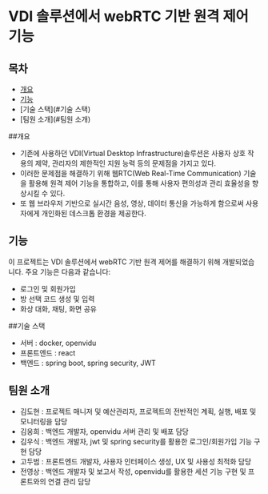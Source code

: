 # VDI 솔루션에서 webRTC 기반 원격 제어 기능 

## 목차
- [개요](#개요)
- [기능](#기능)
- [기술 스택](#기술 스택)
- [팀원 소개](#팀원 소개)


##개요
- 기존에 사용하던 VDI(Virtual Desktop Infrastructure)솔루션은 사용자 상호 작용의 제약, 관리자의 제한적인 지원 능력 등의 문제점을 가지고 있다.
- 이러한 문제점을 해결하기 위해 웹RTC(Web Real-Time Communication) 기술을 활용해 원격 제어 기능을 통합하고, 이를 통해 사용자 편의성과 관리 효율성을 향상시킬 수 있다.
- 또 웹 브라우저 기반으로 실시간 음성, 영상, 데이터 통신을 가능하게 함으로써 사용자에게 개인화된 데스크톱 환경을 제공한다.

## 기능
이 프로젝트는 VDI 솔루션에서 webRTC 기반 원격 제어를 해결하기 위해 개발되었습니다. 주요 기능은 다음과 같습니다:
- 로그인 및 회원가입
- 방 선택 코드 생성 및 입력
- 화상 대화, 채팅, 화면 공유

##기술 스택
- 서버 : docker, openvidu
- 프론트엔드 : react
- 백엔드 : spring boot, spring security, JWT

## 팀원 소개
- 김도현 : 프로젝트 매니저 및 예산관리자, 프로젝트의 전반적인 계획, 실행, 배포 및 모니터링을 담당
- 김웅희 : 백엔드 개발자, openvidu 서버 관리 및 배포 담당
- 김우식 : 백엔드 개발자, jwt 및 spring security를 활용한 로그인/회원가입 기능 구현 담당
- 고두범 : 프론트엔드 개발자, 사용자 인터페이스 생성, UX 및 사용성 최적화 담당
- 전영상 : 백엔드 개발자 및 보고서 작성, openvidu를 활용한 세션 기능 구현 및 프론트와의 연결 관리 담당

